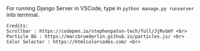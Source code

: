 <html>
  <body>
    For running Django Server in VSCode, type in <code>python manage.py runserver</code> into terminal. 
    
    Credits:
    Scrollbar : https://codepen.io/stephenpaton-tech/full/JjRvGmY <br>
    Particle BG : https://marcbruederlin.github.io/particles.js/ <br>
    Color Selector : https://htmlcolorcodes.com/ <br>
  </body>
</html>
